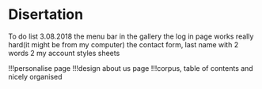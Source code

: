 # Disertation
To do list 3.08.2018
the menu bar in the gallery
the log in page works really hard(it might be from my computer)
the contact form, last name with 2 words
2  my account styles sheets


!!!personalise page
!!!design about us page
!!!corpus, table of contents and nicely organised
